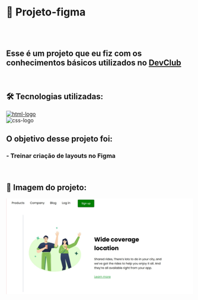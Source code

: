  <h1>🧾 Projeto-figma</h1>
<br>
<br>
<h2>Esse é um projeto que eu fiz com os conhecimentos básicos utilizados no <a href="https://rodolfomori.com.br/devclub">DevClub</a></h2>
<br>
<h2>🛠️ Tecnologias utilizadas:</h2>
<a href="https://google.com"><img src="https://img.shields.io/badge/HTML5-E34F26?style=for-the-badge&logo=html5&logoColor=white" alt="html-logo" /></a>
  <br>
<img src="https://img.shields.io/badge/CSS3-1572B6?style=for-the-badge&logo=css3&logoColor=white" alt="css-logo" />
<br>
<h2>O objetivo desse projeto foi:</h2>
<h3> - Treinar criação de layouts no Figma</h3>
<br>
<h2>📸 Imagem do projeto:</h2>
<img src= "https://github.com/msm1996/Projetos-Realizados/blob/main/Captura%20de%20tela%202025-08-03%20221557.png?raw=true">

